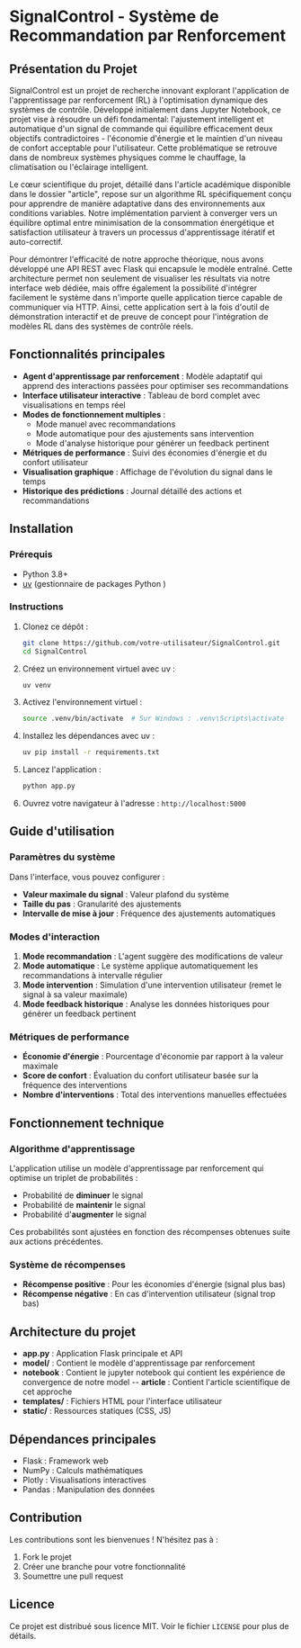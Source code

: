 # SignalControl - Système de Recommandation par Renforcement

## Présentation du Projet

SignalControl est un projet de recherche innovant explorant l'application de l'apprentissage par renforcement (RL) à l'optimisation dynamique des systèmes de contrôle. Développé initialement dans Jupyter Notebook, ce projet vise à résoudre un défi fondamental: l'ajustement intelligent et automatique d'un signal de commande qui équilibre efficacement deux objectifs contradictoires - l'économie d'énergie et le maintien d'un niveau de confort acceptable pour l'utilisateur. Cette problématique se retrouve dans de nombreux systèmes physiques comme le chauffage, la climatisation ou l'éclairage intelligent.

Le cœur scientifique du projet, détaillé dans l'article académique disponible dans le dossier "article", repose sur un algorithme RL spécifiquement conçu pour apprendre de manière adaptative dans des environnements aux conditions variables. Notre implémentation parvient à converger vers un équilibre optimal entre minimisation de la consommation énergétique et satisfaction utilisateur à travers un processus d'apprentissage itératif et auto-correctif.

Pour démontrer l'efficacité de notre approche théorique, nous avons développé une API REST avec Flask qui encapsule le modèle entraîné. Cette architecture permet non seulement de visualiser les résultats via notre interface web dédiée, mais offre également la possibilité d'intégrer facilement le système dans n'importe quelle application tierce capable de communiquer via HTTP. Ainsi, cette application sert à la fois d'outil de démonstration interactif et de preuve de concept pour l'intégration de modèles RL dans des systèmes de contrôle réels.

## Fonctionnalités principales

- **Agent d'apprentissage par renforcement** : Modèle adaptatif qui apprend des interactions passées pour optimiser ses recommandations
- **Interface utilisateur interactive** : Tableau de bord complet avec visualisations en temps réel
- **Modes de fonctionnement multiples** :
  - Mode manuel avec recommandations
  - Mode automatique pour des ajustements sans intervention
  - Mode d'analyse historique pour générer un feedback pertinent
- **Métriques de performance** : Suivi des économies d'énergie et du confort utilisateur
- **Visualisation graphique** : Affichage de l'évolution du signal dans le temps
- **Historique des prédictions** : Journal détaillé des actions et recommandations

## Installation

### Prérequis
- Python 3.8+
- [uv](https://github.com/astral-sh/uv) (gestionnaire de packages Python )

### Instructions

1. Clonez ce dépôt :
   ```bash
   git clone https://github.com/votre-utilisateur/SignalControl.git
   cd SignalControl
   ```

2. Créez un environnement virtuel avec uv :
   ```bash
   uv venv
   ```

3. Activez l'environnement virtuel :
   ```bash
   source .venv/bin/activate  # Sur Windows : .venv\Scripts\activate
   ```

4. Installez les dépendances avec uv :
   ```bash
   uv pip install -r requirements.txt
   ```

5. Lancez l'application :
   ```bash
   python app.py
   ```

6. Ouvrez votre navigateur à l'adresse : `http://localhost:5000`

## Guide d'utilisation

### Paramètres du système

Dans l'interface, vous pouvez configurer :
- **Valeur maximale du signal** : Valeur plafond du système
- **Taille du pas** : Granularité des ajustements
- **Intervalle de mise à jour** : Fréquence des ajustements automatiques

### Modes d'interaction

1. **Mode recommandation** : L'agent suggère des modifications de valeur
2. **Mode automatique** : Le système applique automatiquement les recommandations à intervalle régulier
3. **Mode intervention** : Simulation d'une intervention utilisateur (remet le signal à sa valeur maximale)
4. **Mode feedback historique** : Analyse les données historiques pour générer un feedback pertinent

### Métriques de performance

- **Économie d'énergie** : Pourcentage d'économie par rapport à la valeur maximale
- **Score de confort** : Évaluation du confort utilisateur basée sur la fréquence des interventions
- **Nombre d'interventions** : Total des interventions manuelles effectuées

## Fonctionnement technique

### Algorithme d'apprentissage

L'application utilise un modèle d'apprentissage par renforcement qui optimise un triplet de probabilités :
- Probabilité de **diminuer** le signal
- Probabilité de **maintenir** le signal
- Probabilité d'**augmenter** le signal

Ces probabilités sont ajustées en fonction des récompenses obtenues suite aux actions précédentes.

### Système de récompenses

- **Récompense positive** : Pour les économies d'énergie (signal plus bas)
- **Récompense négative** : En cas d'intervention utilisateur (signal trop bas)

## Architecture du projet

- **app.py** : Application Flask principale et API
- **model/** : Contient le modèle d'apprentissage par renforcement
- **notebook** : Contient le jupyter notebook qui contient les expérience de convergence de notre model
-- **article** : Contient l'article scientifique de cet approche
- **templates/** : Fichiers HTML pour l'interface utilisateur
- **static/** : Ressources statiques (CSS, JS)

## Dépendances principales

- Flask : Framework web
- NumPy : Calculs mathématiques
- Plotly : Visualisations interactives
- Pandas : Manipulation des données

## Contribution

Les contributions sont les bienvenues ! N'hésitez pas à :
1. Fork le projet
2. Créer une branche pour votre fonctionnalité
3. Soumettre une pull request

## Licence

Ce projet est distribué sous licence MIT. Voir le fichier `LICENSE` pour plus de détails.